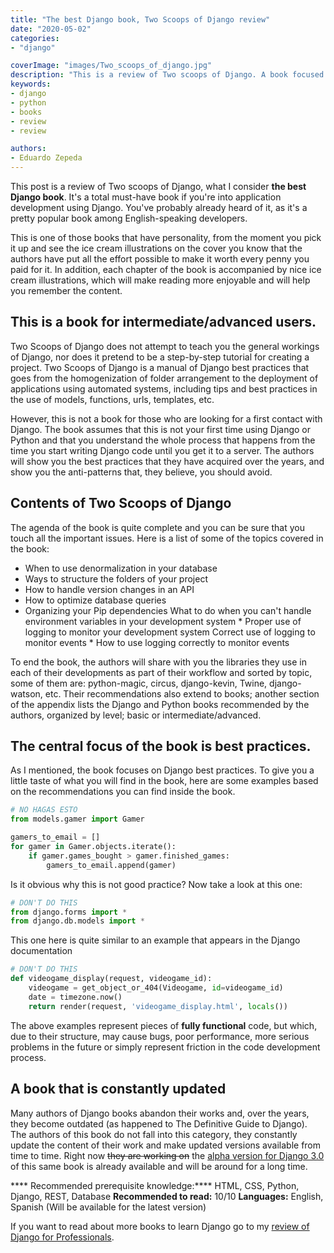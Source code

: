 ```yaml
---
title: "The best Django book, Two Scoops of Django review"
date: "2020-05-02"
categories:
- "django"

coverImage: "images/Two_scoops_of_django.jpg"
description: "This is a review of Two scoops of Django. A book focused on good development practices for the open source web development framework Django."
keywords:
- django
- python
- books
- review
- review

authors:
- Eduardo Zepeda
---
```


This post is a review of Two scoops of Django, what I consider **the best Django book**. It's a total must-have book if you're into application development using Django. You've probably already heard of it, as it's a pretty popular book among English-speaking developers.

This is one of those books that have personality, from the moment you pick it up and see the ice cream illustrations on the cover you know that the authors have put all the effort possible to make it worth every penny you paid for it. In addition, each chapter of the book is accompanied by nice ice cream illustrations, which will make reading more enjoyable and will help you remember the content.

## This is a book for intermediate/advanced users.

Two Scoops of Django does not attempt to teach you the general workings of Django, nor does it pretend to be a step-by-step tutorial for creating a project. Two Scoops of Django is a manual of Django best practices that goes from the homogenization of folder arrangement to the deployment of applications using automated systems, including tips and best practices in the use of models, functions, urls, templates, etc.

However, this is not a book for those who are looking for a first contact with Django. The book assumes that this is not your first time using Django or Python and that you understand the whole process that happens from the time you start writing Django code until you get it to a server. The authors will show you the best practices that they have acquired over the years, and show you the anti-patterns that, they believe, you should avoid.

## Contents of Two Scoops of Django

The agenda of the book is quite complete and you can be sure that you touch all the important issues. Here is a list of some of the topics covered in the book:

* When to use denormalization in your database
* Ways to structure the folders of your project
* How to handle version changes in an API
* How to optimize database queries
* Organizing your Pip dependencies
What to do when you can't handle environment variables in your development system * Proper use of logging to monitor your development system
Correct use of logging to monitor events * How to use logging correctly to monitor events

To end the book, the authors will share with you the libraries they use in each of their developments as part of their workflow and sorted by topic, some of them are: python-magic, circus, django-kevin, Twine, django-watson, etc. Their recommendations also extend to books; another section of the appendix lists the Django and Python books recommended by the authors, organized by level; basic or intermediate/advanced.

## The central focus of the book is best practices.

As I mentioned, the book focuses on Django best practices. To give you a little taste of what you will find in the book, here are some examples based on the recommendations you can find inside the book.

```python
# NO HAGAS ESTO 
from models.gamer import Gamer

gamers_to_email = []
for gamer in Gamer.objects.iterate():
    if gamer.games_bought > gamer.finished_games:
        gamers_to_email.append(gamer)
```

Is it obvious why this is not good practice? Now take a look at this one:

```python
# DON'T DO THIS
from django.forms import *
from django.db.models import *
```

This one here is quite similar to an example that appears in the Django documentation

```python
# DON'T DO THIS
def videogame_display(request, videogame_id):
    videogame = get_object_or_404(Videogame, id=videogame_id)
    date = timezone.now()
    return render(request, 'videogame_display.html', locals())
```

The above examples represent pieces of **fully functional** code, but which, due to their structure, may cause bugs, poor performance, more serious problems in the future or simply represent friction in the code development process.

## A book that is constantly updated

Many authors of Django books abandon their works and, over the years, they become outdated (as happened to The Definitive Guide to Django). The authors of this book do not fall into this category, they constantly update the content of their work and make updated versions available from time to time. Right now ~~they are working on~~ the [alpha version for Django 3.0](https://www.feldroy.com/products/two-scoops-of-django-3-x) of this same book is already available and will be around for a long time.

**** Recommended prerequisite knowledge:**** HTML, CSS, Python, Django, REST, Database
**Recommended to read:** 10/10
**Languages:** English, Spanish (Will be available for the latest version)

If you want to read about more books to learn Django go to my [review of Django for Professionals](/en/django-for-professionals-review/).